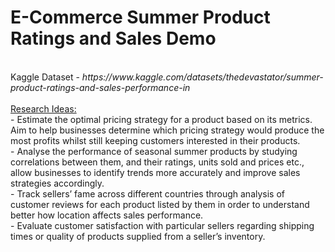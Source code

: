 # E-Commerce Summer Product Ratings and Sales Demo
<br>
Kaggle Dataset - <i> https://www.kaggle.com/datasets/thedevastator/summer-product-ratings-and-sales-performance-in </i>
<br><br>
<u>Research Ideas:</u><br>
- Estimate the optimal pricing strategy for a product based on its metrics. Aim to help businesses determine which pricing strategy would produce the most profits whilst still keeping customers interested in their products. <br>
- Analyse the performance of seasonal summer products by studying correlations between them, and their ratings, units sold and prices etc., allow businesses to identify trends more accurately and improve sales strategies accordingly. <br>
- Track sellers’ fame across different countries through analysis of customer reviews for each product listed by them in order to understand better how location affects sales performance. <br>
- Evaluate customer satisfaction with particular sellers regarding shipping times or quality of products supplied from a seller’s inventory.
